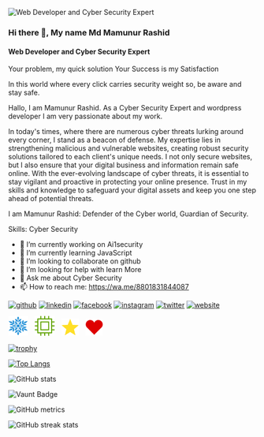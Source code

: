 ![Web Developer and Cyber Security Expert](https://media.licdn.com/dms/image/D5616AQH2Hn1FQMbS5A/profile-displaybackgroundimage-shrink_350_1400/0/1719350339360?e=1728518400&v=beta&t=LpDRpqgFHkkWSxyGGi05tMTVqPSQ6icxuc5vyGUmZu0)

### Hi there 👋, My name Md Mamunur Rashid
#### Web Developer and Cyber Security Expert

Your problem, my quick solution
Your Success is my Satisfaction

In this world where every click carries security weight so, be aware and stay safe. 

Hallo,
I am Mamunur Rashid. As a Cyber Security Expert and wordpress developer I am very passionate about my work.

In today's times, where there are numerous cyber threats lurking around every corner, I stand as a beacon of defense. My expertise lies in strengthening malicious and vulnerable websites, creating robust security solutions tailored to each client's unique needs. I not only secure websites, but I also ensure that your digital business and information remain safe online. With the ever-evolving landscape of cyber threats, it is essential to stay vigilant and proactive in protecting your online presence. Trust in my skills and knowledge to safeguard your digital assets and keep you one step ahead of potential threats.

I am Mamunur Rashid: Defender of the Cyber world, Guardian of Security.

Skills: Cyber Security

- 🔭 I’m currently working on Ai1security 
- 🌱 I’m currently learning JavaScript 
- 👯 I’m looking to collaborate on github 
- 🤔 I’m looking for help with learn More 
- 💬 Ask me about Cyber Security 
- 📫 How to reach me: https://wa.me/8801831844087 


[<img src='https://cdn.jsdelivr.net/npm/simple-icons@3.0.1/icons/github.svg' alt='github' height='40'>](https://github.com/https://github.com/mmrashid2936)  [<img src='https://cdn.jsdelivr.net/npm/simple-icons@3.0.1/icons/linkedin.svg' alt='linkedin' height='40'>](https://www.linkedin.com/in/https://www.linkedin.com/in/mmrashid2936//)  [<img src='https://cdn.jsdelivr.net/npm/simple-icons@3.0.1/icons/facebook.svg' alt='facebook' height='40'>](https://www.facebook.com/https://www.facebook.com/mmrashid2936)  [<img src='https://cdn.jsdelivr.net/npm/simple-icons@3.0.1/icons/instagram.svg' alt='instagram' height='40'>](https://www.instagram.com/https://www.instagram.com/mmrashid2936//)  [<img src='https://cdn.jsdelivr.net/npm/simple-icons@3.0.1/icons/twitter.svg' alt='twitter' height='40'>](https://twitter.com/https://x.com/mmrashid2936)  [<img src='https://cdn.jsdelivr.net/npm/simple-icons@3.0.1/icons/icloud.svg' alt='website' height='40'>](https://ai1security.net/)  

<a href='https://archiveprogram.github.com/'><img src='https://raw.githubusercontent.com/acervenky/animated-github-badges/master/assets/acbadge.gif' width='40' height='40'></a> <a href='https://docs.github.com/en/developers'><img src='https://raw.githubusercontent.com/acervenky/animated-github-badges/master/assets/devbadge.gif' width='40' height='40'></a> <a href='https://stars.github.com/'><img src='https://raw.githubusercontent.com/acervenky/animated-github-badges/master/assets/starbadge.gif' width='35' height='35'></a> <a href='https://docs.github.com/en/github/supporting-the-open-source-community-with-github-sponsors'><img src='https://raw.githubusercontent.com/acervenky/animated-github-badges/master/assets/sponsorbadge.gif' width='35' height='35'></a> 

[![trophy](https://github-profile-trophy.vercel.app/?username=https://github.com/mmrashid2936)](https://github.com/ryo-ma/github-profile-trophy)

[![Top Langs](https://github-readme-stats.vercel.app/api/top-langs/?username=https://github.com/mmrashid2936)](https://github.com/anuraghazra/github-readme-stats)

![GitHub stats](https://github-readme-stats.vercel.app/api?username=https://github.com/mmrashid2936&show_icons=true&count_private=true)  

![Vaunt Badge](https://api.vaunt.dev/v1/github/entities/https://github.com/mmrashid2936/contributions?format=svg&private=true)  

![GitHub metrics](https://metrics.lecoq.io/https://github.com/mmrashid2936)  

![GitHub streak stats](https://streak-stats.demolab.com/?user=https://github.com/mmrashid2936)  


